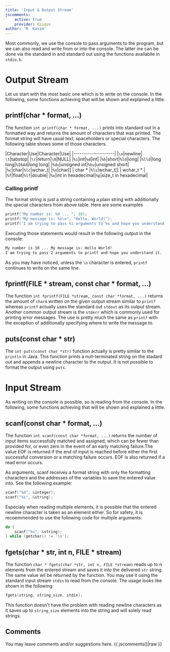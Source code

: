```yaml
---
title: 'Input & Output Stream'
jscomments:
    active: true
    provider: disqus
author: 'M. Kasim'
---
```


Most commonly, we use the console to pass arguments to the program, but we can also read and write from or into the console. The latter ine can be done via the standard in and standard out using the functions availablle in `stdio.h`.

# Output Stream
Let us start with the most basic one which is to write on the console. In the following, some functions achieving that will be shown and explained a little.

## printf(char * format, ...)
The function `int printf(char * format, ...)` prints into standard out in a formatted way and returns the amount of characters that was printed. The format string will have usual text, spaceholders or special characters. The following table shows some of those characters.

|Character|Use|Character|Use|
|--------------------|
|`\n`|newline| `\t`|tabstop|
|`\r`|return|`\0`|NULL|
|`%i`|int|`%d`|int|
|`%h`|short|`%ld`|long|
|`%lld`|long long|`%I64d`|long long|
|`%du`|unsigned int|`%hu`|unsigned short|
|`%c`|char|`%lc`|wchar_t|
|`%s`|char\[] \| char * |`%ls`|wchar_t\[] \| wchar_t * |
|`%f`|float|`%lf`|double|
|`%x`|int in hexadecimal|`%p`|size_t in hexadecimal|


### Calling printf
The format string is just a string containing a plain string with additionally the special characters from above table. Here are some examples

```C
printf("My number is: %d ... ", 10);
printf("My message is: %s\n", "Hello, World!");
printf("I am trying to pass %i arguments to %s and hope you understand it.\n", 2, "printf");
```

Executing those statements would result in the following output in the console:

```sh
My number is 10 ... My message is: Hello World!
I am trying to pass 2 arguments to printf and hope you understand it.

```

As you may have noticed, unless the `\n` character is entered, `printf` continues to write on the same line.


## fprintf(FILE \* stream, const char \* format, ...)
The function `int fprintf(FILE *stream, const char *format, ...)` returns the amount of `char`s written on the given output stream similar to `printf` whereas `printf` actually uses the standard out `stdout` as its output stream. Another common output stream is the `stderr` which is commonly used for printing error messages. The use is pretty much the same as `printf` with the exception of additionally specifying where to write the message to.


## puts(const char * str)
The `int puts(const char *str)` function actually is pretty similar to the `println` in Java. This function prints a null-terminated string on the stadard out and appends a newline character to the output. It is not possible to format the output using `puts`.


# Input Stream
As writing on the console is possible, so is reading from the console. In the following, some functions achieving that will be shown and explained a little.


## scanf(const char * format, ...)
The function `int scanf(const char *format, ...)` returns the number of input items  successfully  matched and assigned, which can be fewer than provided for, or even zero in the event of an early matching failure.The value EOF is returned if the end of input is reached before  either the  first  successful conversion or a matching failure occurs.  EOF is also returned if a read error occurs.

As arguments, scanf receives a format string with only the formatting characters and the addresses of the variables to save the entered value into. See the following example:

```C
scanf("%d", &integer);
scanf("%s", &string);
```

Especialy when reading multiple elements, it is possible that the entered newline character is taken as an element either. So for safety, it is recoemmended to use the following code for multiple arguments:

```C
do {
    scanf("%s", &string);
} while (getchar() != '\n');
```


## fgets(char * str, int n, FILE * stream)
The function `char * fgets(char *str, int n, FILE *stream)` reads up to n elements from the entered stream and saves it into the delivered `str` string. The same value wil be returned by the function. You may use it using the standard input stream `stdin` to read from the console. The usage looks like shown in the following:

```C
fgets(string, string_size, stdin);
```

This function doesn't have the problem with reading newline characters as it saves up to `string_size` elements into the string and will solely read strings.


## Comments
You may leave comments and/or suggestions here.
{{ jscomments()|raw }}